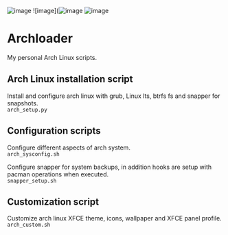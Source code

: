 ![image](https://github.com/0xd3d5ec/archloader/assets/23657222/f5d06688-1ac6-4d45-8aca-c5a1d30d1008)
![image](![image](https://github.com/0xd3d5ec/HexSec/assets/23657222/1035a74e-19ff-4c50-9c51-ad64171e7e53)
![image](https://github.com/0xd3d5ec/HexSec/assets/23657222/1e0bc27b-8232-4ace-b36b-efe50be63548)

# Archloader
My personal Arch Linux scripts.

## Arch Linux installation script
Install and configure arch linux with grub, Linux lts, btrfs fs and snapper for snapshots.</br>
<code>arch_setup.py</code>

## Configuration scripts
Configure different aspects of arch system.<br>
<code>arch_sysconfig.sh</code>

Configure snapper for system backups, in addition hooks are setup with pacman operations when executed.<br>
<code>snapper_setup.sh</code>

## Customization script
Customize arch linux XFCE theme, icons, wallpaper and XFCE panel profile.<br>
<code>arch_custom.sh</code>
